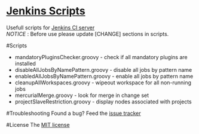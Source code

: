 # [Jenkins Scripts](https://github.com/andrzejostrowski/JenkinsScripts)

Usefull scripts for [Jenkins CI server](http://jenkins-ci.org/) <br/>
*NOTICE* : Before use please update [CHANGE] sections in scripts.

#Scripts
* mandatoryPluginsChecker.groovy - check if all mandatory plugins are installed
* disableAllJobsByNamePattern.groovy - disable all jobs by pattern name
* enabledAllJobsByNamePattern.groovy - enable all jobs by pattern name
* cleanupAllWorkspaces.groovy - wipeout workspace for all non-running jobs
* mercurialMerge.groovy - look for merge in change set
* projectSlaveRestriction.groovy - display nodes associated with projects

#Troubleshooting
Found a bug? Feed the [issue tracker](https://github.com/andrzejostrowski/JenkinsScripts/issues)

#License
The [MIT license](http://opensource.org/licenses/MIT)
